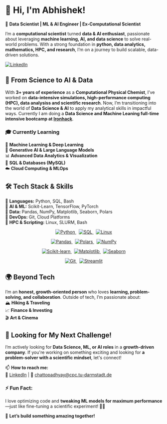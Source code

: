 # 👋 Hi, I'm Abhishek!  

🚀 **Data Scientist | ML & AI Engineer | Ex-Computational Scientist**  

I’m a **computational scientist** turned **data & AI enthusiast**, passionate about leveraging **machine learning, AI, and data science** to solve real-world problems. With a strong foundation in **python, data analytics, mathematics, HPC, and research**, I’m on a journey to build scalable, data-driven solutions. 

[![LinkedIn](https://img.shields.io/badge/LinkedIn-blue?logo=linkedin&style=for-the-badge)](https://www.linkedin.com/in/techyabhishek)

## 🔬 **From Science to AI & Data**  
With **3+ years of experience** as a **Computational Physical Chemist**, I’ve worked on **data-intensive simulations, high-performance computing (HPC), data analysiss and scientific research**. Now, I’m transitioning into the world of **Data Science & AI** to apply my analytical skills in impactful ways. Currently I am doing a **Data Science and Machine Leaning full-time intensive bootcamp at [Ironhack](https://www.ironhack.com/de-en/data-science-machine-learning/remote)**.

### 🎓 **Currently Learning**  
🧠 **Machine Learning & Deep Learning**  
🤖 **Generative AI & Large Language Models**  
📊 **Advanced Data Analytics & Visualization**  
💾 **SQL & Databases (MySQL)**  
☁️ **Cloud Computing & MLOps**  

## 🛠️ **Tech Stack & Skills**  
🔹 **Languages:** Python, SQL, Bash  
🔹 **AI & ML:** Scikit-Learn, TensorFlow, PyTorch  
🔹 **Data:** Pandas, NumPy, Matplotlib, Seaborn, Polars  
🔹 **DevOps:** Git, Cloud Platforms  
🔹 **HPC & Scripting:** Linux, SLURM, Bash

<p align="center">
  <a href="https://www.python.org/">
    <img src="https://img.shields.io/badge/Python-2D2D2D?style=for-the-badge&logo=python&logoColor=ffdd54" alt="Python"/>
  </a>&nbsp;
  <a href="https://www.mysql.com/">
    <img src="https://img.shields.io/badge/SQL-2D2D2D?style=for-the-badge&logo=mysql&logoColor=blue" alt="SQL"/>
  </a>&nbsp;
  <a href="https://www.linux.org/">
    <img src="https://img.shields.io/badge/Linux-2D2D2D?style=for-the-badge&logo=linux&logoColor=FCC624" alt="Linux"/>
  </a>
</p>

<p align="center">
  <a href="https://pandas.pydata.org/">
    <img src="https://img.shields.io/badge/Pandas-2D2D2D?style=for-the-badge&logo=pandas&logoColor=white" alt="Pandas"/>
  </a>&nbsp;
  <a href="https://pola-rs.github.io/polars-book/">
    <img src="https://img.shields.io/badge/Polars-2D2D2D?style=for-the-badge&logo=python&logoColor=4B8BBE" alt="Polars"/>
  </a>&nbsp;
  <a href="https://numpy.org/">
    <img src="https://img.shields.io/badge/NumPy-2D2D2D?style=for-the-badge&logo=numpy&logoColor=white" alt="NumPy"/>
  </a>
</p>

<p align="center">
  <a href="https://scikit-learn.org/">
    <img src="https://img.shields.io/badge/Scikit--learn-2D2D2D?style=for-the-badge&logo=scikit-learn&logoColor=F7931E" alt="Scikit-learn"/>
  </a>&nbsp;
  <a href="https://matplotlib.org/">
    <img src="https://img.shields.io/badge/Matplotlib-2D2D2D?style=for-the-badge&logo=matplotlib&logoColor=white" alt="Matplotlib"/>
  </a>&nbsp;
  <a href="https://seaborn.pydata.org/">
    <img src="https://img.shields.io/badge/Seaborn-2D2D2D?style=for-the-badge&logo=python&logoColor=white" alt="Seaborn"/>
  </a>
</p>

<p align="center">
  <a href="https://git-scm.com/">
    <img src="https://img.shields.io/badge/Git-2D2D2D?style=for-the-badge&logo=git&logoColor=F05032" alt="Git"/>
  </a>&nbsp;
  <a href="https://streamlit.io/">
    <img src="https://img.shields.io/badge/Streamlit-FF4B4B?style=for-the-badge&logo=streamlit&logoColor=white" alt="Streamlit"/>
  </a>
</p>

</p>

## 🌍 **Beyond Tech**  
I’m an **honest, growth-oriented person** who loves **learning, problem-solving, and collaboration**. Outside of tech, I’m passionate about:  
🏔️ **Hiking & Traveling**  
📈 **Finance & Investing**  
🎬 **Art & Cinema**  

## 🚀 **Looking for My Next Challenge!**  
I’m actively looking for **Data Science, ML, or AI roles** in a **growth-driven company**. If you're working on something exciting and looking for **a problem-solver with a scientific mindset**, let's connect!  

📫 **How to reach me:**  
🔗 [LinkedIn](https://www.linkedin.com/in/techyabhishek) | 📧 chattopadhyay@cpc.tu-darmstadt.de  

### ⚡ **Fun Fact:**  
I love optimizing code and **tweaking ML models for maximum performance**—just like fine-tuning a scientific experiment! 🔬✨  

🚀 **Let’s build something amazing together!**  
